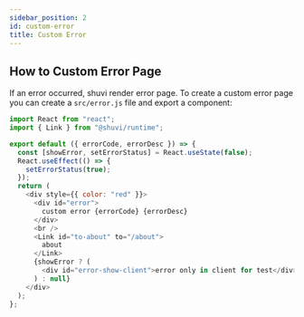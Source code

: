 ```yaml
---
sidebar_position: 2
id: custom-error
title: Custom Error
---
```


## How to Custom Error Page

If an error occurred, shuvi render error page. To create a custom error page you can create a `src/error.js` file and export a component:

```javascript
import React from "react";
import { Link } from "@shuvi/runtime";

export default ({ errorCode, errorDesc }) => {
  const [showError, setErrorStatus] = React.useState(false);
  React.useEffect(() => {
    setErrorStatus(true);
  });
  return (
    <div style={{ color: "red" }}>
      <div id="error">
        custom error {errorCode} {errorDesc}
      </div>
      <br />
      <Link id="to-about" to="/about">
        about
      </Link>
      {showError ? (
        <div id="error-show-client">error only in client for test</div>
      ) : null}
    </div>
  );
};
```
